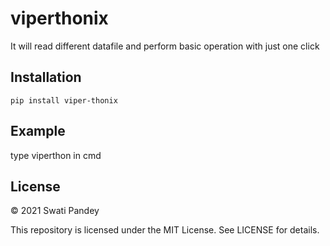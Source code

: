 # viperthonix
It will read different datafile and perform basic operation with just one click

## Installation
```pip install viper-thonix```

## Example
type viperthon in cmd



## License
© 2021 Swati Pandey

This repository is licensed under the MIT License.
See LICENSE for details.                                                                                                                     
